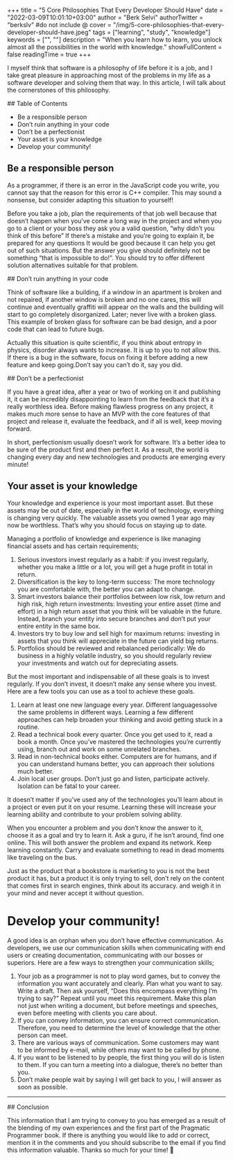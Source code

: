 +++
title = "5 Core Philosophies That Every Developer Should Have"
date = "2022-03-09T10:01:10+03:00"
author = "Berk Selvi"
authorTwitter = "berkslv" #do not include @
cover = "/img/5-core-philosophies-that-every-developer-should-have.jpeg"
tags = ["learning", "study", "knowledge"]
keywords = ["", ""]
description = "When you learn how to learn, you unlock almost all the possibilities in the world with knowledge."
showFullContent = false
readingTime = true
+++

I myself think that software is a philosophy of life before it is a job, and I take great pleasure in approaching most of the problems in my life as a software developer and solving them that way. In this article, I will talk about the cornerstones of this philosophy.

## Table of Contents
- Be a responsible person
- Don’t ruin anything in your code
- Don’t be a perfectionist
- Your asset is your knowledge
- Develop your community!


## Be a responsible person

As a programmer, if there is an error in the JavaScript code you write, you cannot say that the reason for this error is C++ compiler. This may sound a nonsense, but consider adapting this situation to yourself!

Before you take a job, plan the requirements of that job well because that doesn’t happen when you’ve come a long way in the project and when you go to a client or your boss they ask you a valid question, “why didn’t you think of this before” If there’s a mistake and you’re going to explain it, be prepared for any questions It would be good because it can help you get out of such situations. But the answer you give should definitely not be something “that is impossible to do!”. You should try to offer different solution alternatives suitable for that problem.

## Don’t ruin anything in your code

Think of software like a building, if a window in an apartment is broken and not repaired, if another window is broken and no one cares, this will continue and eventually graffiti will appear on the walls and the building will start to go completely disorganized. Later; never live with a broken glass. This example of broken glass for software can be bad design, and a poor code that can lead to future bugs.

Actually this situation is quite scientific, if you think about entropy in physics, disorder always wants to increase. It is up to you to not allow this. If there is a bug in the software, focus on fixing it before adding a new feature and keep going.Don’t say you can’t do it, say you did.

## Don’t be a perfectionist

If you have a great idea, after a year or two of working on it and publishing it, it can be incredibly disappointing to learn from the feedback that it’s a really worthless idea. Before making flawless progress on any project, it makes much more sense to have an MVP with the core features of that project and release it, evaluate the feedback, and if all is well, keep moving forward.

In short, perfectionism usually doesn’t work for software. It’s a better idea to be sure of the product first and then perfect it. As a result, the world is changing every day and new technologies and products are emerging every minute!

## Your asset is your knowledge
Your knowledge and experience is your most important asset. But these assets may be out of date, especially in the world of technology, everything is changing very quickly. The valuable assets you owned 1 year ago may now be worthless. That’s why you should focus on staying up to date.

Managing a portfolio of knowledge and experience is like managing financial assets and has certain requirements;

1. Serious investors invest regularly as a habit: if you invest regularly, whether you make a little or a lot, you will get a huge profit in total in return.
2. Diversification is the key to long-term success: The more technology you are comfortable with, the better you can adapt to change.
3. Smart investors balance their portfolios between low risk, low return and high risk, high return investments: Investing your entire asset (time and effort) in a high return asset that you think will be valuable in the future. Instead, branch your entity into secure branches and don’t put your entire entity in the same box.
4. Investors try to buy low and sell high for maximum returns: investing in assets that you think will appreciate in the future can yield big returns.
5. Portfolios should be reviewed and rebalanced periodically: We do business in a highly volatile industry, so you should regularly review your investments and watch out for depreciating assets.

But the most important and indispensable of all these goals is to invest regularly. If you don’t invest, it doesn’t make any sense where you invest. Here are a few tools you can use as a tool to achieve these goals.

1. Learn at least one new language every year. Different languages ​​solve the same problems in different ways. Learning a few different approaches can help broaden your thinking and avoid getting stuck in a routine.
2. Read a technical book every quarter. Once you get used to it, read a book a month. Once you’ve mastered the technologies you’re currently using, branch out and work on some unrelated branches.
3. Read in non-technical books either. Computers are for humans, and if you can understand humans better, you can approach their solutions much better.
4. Join local user groups. Don’t just go and listen, participate actively. Isolation can be fatal to your career.

It doesn’t matter if you’ve used any of the technologies you’ll learn about in a project or even put it on your resume. Learning these will increase your learning ability and contribute to your problem solving ability.

When you encounter a problem and you don’t know the answer to it, choose it as a goal and try to learn it. Ask a guru, if he isn’t around, find one online. This will both answer the problem and expand its network. Keep learning constantly. Carry and evaluate something to read in dead moments like traveling on the bus.

Just as the product that a bookstore is marketing to you is not the best product it has, but a product it is only trying to sell, don’t rely on the content that comes first in search engines, think about its accuracy. and weigh it in your mind and never accept it without question.

# Develop your community!

A good idea is an orphan when you don’t have effective communication. As developers, we use our communication skills when communicating with end users or creating documentation, communicating with our bosses or superiors. Here are a few ways to strengthen your communication skills;

1. Your job as a programmer is not to play word games, but to convey the information you want accurately and clearly. Plan what you want to say. Write a draft. Then ask yourself, “Does this encompass everything I’m trying to say?” Repeat until you meet this requirement. Make this plan not just when writing a document, but before meetings and speeches, even before meeting with clients you care about.
2. If you can convey information, you can ensure correct communication. Therefore, you need to determine the level of knowledge that the other person can meet.
3. There are various ways of communication. Some customers may want to be informed by e-mail, while others may want to be called by phone.
4. If you want to be listened to by people, the first thing you will do is listen to them. If you can turn a meeting into a dialogue, there’s no better than you.
5. Don’t make people wait by saying I will get back to you, I will answer as soon as possible.

---

## Conclusion

This information that I am trying to convey to you has emerged as a result of the blending of my own experiences and the first part of the Pragmatic Programmer book. If there is anything you would like to add or correct, mention it in the comments and you should subscribe to the email if you find this information valuable. Thanks so much for your time! 🥳
